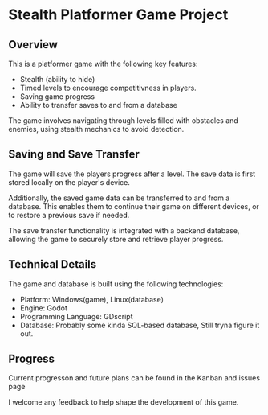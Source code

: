# Stealth Platformer Game Project

## Overview
This is a platformer game with the following key features:

- Stealth (ability to hide)
- Timed levels to encourage competitivness in players.
- Saving game progress
- Ability to transfer saves to and from a database

The game involves navigating through levels filled with obstacles and enemies, using stealth mechanics to avoid detection. 

## Saving and Save Transfer

The game will save the players progress after a level. The save data is first stored locally on the player's device.

Additionally, the saved game data can be transferred to and from a database. This enables them to continue their game on different devices, or to restore a previous save if needed.

The save transfer functionality is integrated with a backend database, allowing the game to securely store and retrieve player progress.

## Technical Details

The game and database is built using the following technologies:

- Platform: Windows(game), Linux(database)
- Engine: Godot
- Programming Language: GDscript
- Database: Probably some kinda SQL-based database, Still tryna figure it out.


## Progress
Current progresson and future plans can be found in the Kanban and issues page

I welcome any feedback to help shape the development of this game.
